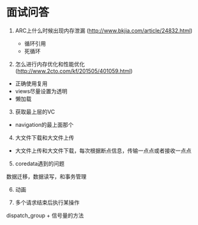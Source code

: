 # 面试问答

1. ARC上什么时候出现内存泄漏
   (http://www.bkjia.com/article/24832.html)
   * 循环引用
   * 死循环

2. 怎么进行内存优化和性能优化
  (http://www.2cto.com/kf/201505/401059.html)
  * 正确使用复用
  * views尽量设置为透明
  * 懒加载

3. 获取最上层的VC

  * navigation的最上面那个

4. 大文件下载和大文件上传

  * 大文件上传和大文件下载，每次根据断点信息，传输一点点或者接收一点点

5. coredata遇到的问题

  数据迁移，数据读写，和事务管理

6. 动画


7. 多个请求结束后执行某操作

  dispatch_group + 信号量的方法
